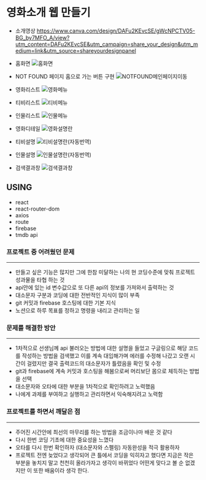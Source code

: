 # 영화소개 웹 만들기
- 소개영상
https://www.canva.com/design/DAFu2KEvcSE/gWcNPCTV05-BG_by7MFO_A/view?utm_content=DAFu2KEvcSE&utm_campaign=share_your_design&utm_medium=link&utm_source=shareyourdesignpanel

- 홈화면
![홈화면](https://github.com/rochelimit1/movieapp1/assets/138188520/3bad9bfe-fbc6-431f-9b24-d5feb21591ab)

- NOT FOUND 페이지 홈으로 가는 버튼 구현
![NOTFOUND메인페이지이동](https://github.com/rochelimit1/movieapp1/assets/138188520/07a9bc93-5e15-4990-a933-2312eb25f3eb)

- 영화리스트
![영화메뉴](https://github.com/rochelimit1/movieapp1/assets/138188520/a2559f43-5b0f-4845-8c27-475371caf3dd)

- 티비리스트
![티비메뉴](https://github.com/rochelimit1/movieapp1/assets/138188520/012a5c9e-9ef4-480f-a57f-f2cea85132c3)

- 인물리스트
![인물메뉴](https://github.com/rochelimit1/movieapp1/assets/138188520/436237f7-4583-4e1b-8fac-54301ee8f7fc)

- 영화디테일
![영화설명란](https://github.com/rochelimit1/movieapp1/assets/138188520/e9e814d7-cc58-4f0a-b73f-eda3456ddf30)

- 티비설명
![티비설명란(자동번역)](https://github.com/rochelimit1/movieapp1/assets/138188520/bcbd6684-5551-47f1-8119-ba54f8b91502)

- 인물설명
![인물설명란(자동번역)](https://github.com/rochelimit1/movieapp1/assets/138188520/c1bbb043-b205-4648-bef9-b925b8f593f2)

- 검색결과창
![검색결과창](https://github.com/rochelimit1/movieapp1/assets/138188520/d940d22c-07de-47c7-b243-2b358047da33)



## USING
- react
- react-router-dom
- axios
- route
- firebase
- tmdb api

### 프로젝트 중 어려웠던 문제

---

 
- 만들고 싶은 기능은 많지만 그에 한참 미달하는 나의 현 코딩수준에 맞춰 프로젝트 성과물을 타협 하는 것
- api안에 있는 id 변수값으로 또 다른 api의 정보를 가져와서 출력하는 것
- 대소문자 구분과 코딩에 대한 전반적인 지식이 많이 부족
- git 커밋과 firebase 호스팅에 대한 기본 지식
- 노션으로 하루 목표를 정하고 명령을 내리고 관리하는 일

### 문제를 해결한 방안

---

- 1차적으로 선생님께 api 불러오는 방법에 대한 설명을 들었고 구글링으로 해당 코드를 작성하는 방법을 검색했고
      이를 계속 대입해가며 에러를 수정해 나갔고 오랜 시간이 걸렸지만 결국 출력코드의 대소문자가 틀렸음을 확인 및 수정
- git과 firebase에 계속 커밋과 호스팅을 해봄으로써 머리보단 몸으로 체득하는 방법을 선택
- 대소문자와 오타에 대한 부분을 1차적으로 확인하려고 노력했음
- 나에게 과제를 부여하고 실행하고 관리하면서 익숙해지려고 노력함

### 프로젝트를 하면서 깨달은 점

---


- 주어진 시간안에 최선의 마무리를 하는 방법을 조금이나마 배운 것 같다
- 다시 한번 코딩 기초에 대한 중요성을 느꼈다
- 오타를 다시 한번 확인하자 (대소문자와 스펠링) 자동완성을 적극 활용하자
- 프로젝트 전엔 늦었다고 생각되어 큰 틀에서 코딩을 익히자고 했다면 지금은 작은 부분을 놓치지 말고 천천히 올라가자고 생각이 바뀌었다
어떤게 맞다고 볼 순 없겠지만 이 또한 배움이라 생각 한다.

 
